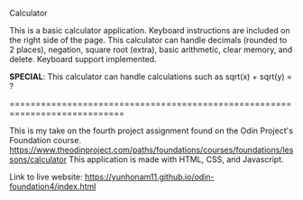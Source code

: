 Calculator

This is a basic calculator application. Keyboard instructions are included on the right side of the page.
This calculator can handle decimals (rounded to 2 places), negation, square root (extra), basic arithmetic,
clear memory, and delete. Keyboard support implemented.

**SPECIAL**: This calculator can handle calculations such as sqrt(x) + sqrt(y) = ?

============================================================================

This is my take on the fourth project assignment found on the Odin Project's Foundation course.
https://www.theodinproject.com/paths/foundations/courses/foundations/lessons/calculator
This application is made with HTML, CSS, and Javascript.

Link to live website: https://yunhonam11.github.io/odin-foundation4/index.html
